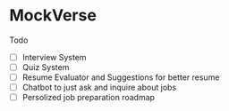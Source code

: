 # MockVerse

Todo

- [ ] Interview System
- [ ] Quiz System
- [ ] Resume Evaluator and Suggestions for better resume
- [ ] Chatbot to just ask and inquire about jobs
- [ ] Persolized job preparation roadmap

